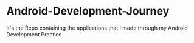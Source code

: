# Android-Development-Journey
It's the Repo containing the applications that i made through my Android Development Practice
